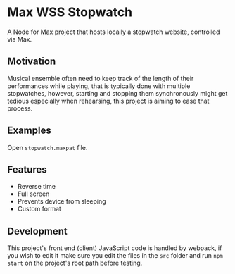 # Max WSS Stopwatch
A Node for Max project that hosts locally a stopwatch website, controlled via Max.

## Motivation
Musical ensemble often need to keep track of the length of their performances while playing, that is typically done with multiple stopwatches, however, starting and stopping them synchronously might get tedious especially when rehearsing, this project is aiming to ease that process.

## Examples
Open `stopwatch.maxpat` file.

## Features
- Reverse time
- Full screen
- Prevents device from sleeping
- Custom format

## Development
This project's front end (client) JavaScript code is handled by webpack, if you wish to edit it make sure you edit the files in the `src` folder and run `npm start` on the project's root path before testing.